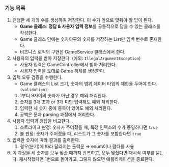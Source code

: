 ### 기능 목록

1. 랜덤한 세 개의 수를 생성하여 저장한다. 이 수가 앞으로 맞춰야 할 답이 된다.
   - **Game 클래스**: **정답 & 사용자 입력 정보**를 공통적으로 담을 수 있는 클래스를 작성한다.
   - Game 클래스 안에는 숫자야구의 숫자를 저장하는 List만 멤버 변수로 존재한다.
   - 비즈니스 로직의 구현은 GameService 클래스에서 한다.
2. 사용자의 입력을 받아 저장한다. (예외: `IllegalArgumentException`)
   - 사용자 입력은 GameController에서 받아 처리한다. 
   - 사용자 입력을 토대로 Game 객체를 생성한다.
3. 입력 오류 검증을 수행한다.
   - Game 클래스의 List 크기, 숫자의 범위,데이터 타입의 제한을 두어야 한다. `(validation)` 
   1. 1부터 9사이의 숫자가 아닌 경우 예외 처리한다.
   2. 숫자를 3개 초과 or 3개 미만 입력해도 예외 처리한다.
   3. 입력한 세 숫자 중에 중복이 있어도 예외 처리한다.
   4. 공백은 문자 parsing 과정에서 처리한다.
4. 사용자 입력과 정답을 비교한다.
   1. 스트라이크 판정: 숫자가 주어졌을 때, 특정 인덱스의 수가 동일하다면 `true`
   2. 볼 판정: 숫자가 주어졌을 때, 리스트가 그 숫자를 포함한다면 `true`
5. 입력한 숫자에 따라 결과를 출력한다.
   1. 경우(분기)에 따라 달라지는 출력문 ⇒ enum이나 람다를 사용
6. 이 과정을 세 숫자를 모두 맞출 때까지 반복하고, 모두 맞췄다면 재시작 여부를 묻는다. 
   재시작했다면 1번으로 돌아가고, 그렇지 않으면 애플리케이션을 종료한다.